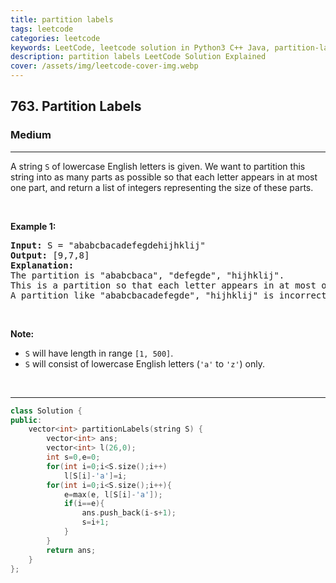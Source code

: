 ```yaml
---
title: partition labels
tags: leetcode
categories: leetcode
keywords: LeetCode, leetcode solution in Python3 C++ Java, partition-labels solution
description: partition labels LeetCode Solution Explained
cover: /assets/img/leetcode-cover-img.webp
---
```





<h2>763. Partition Labels</h2><h3>Medium</h3><hr><div><p>A string <code>S</code> of lowercase English letters is given. We want to partition this string into as many parts as possible so that each letter appears in at most one part, and return a list of integers representing the size of these parts.</p>

<p>&nbsp;</p>

<p><b>Example 1:</b></p>

<pre><b>Input:</b> S = "ababcbacadefegdehijhklij"
<b>Output:</b> [9,7,8]
<b>Explanation:</b>
The partition is "ababcbaca", "defegde", "hijhklij".
This is a partition so that each letter appears in at most one part.
A partition like "ababcbacadefegde", "hijhklij" is incorrect, because it splits S into less parts.
</pre>

<p>&nbsp;</p>

<p><b>Note:</b></p>

<ul>
	<li><code>S</code> will have length in range <code>[1, 500]</code>.</li>
	<li><code>S</code> will consist of lowercase English&nbsp;letters (<code>'a'</code> to <code>'z'</code>) only.</li>
</ul>

<p>&nbsp;</p>
</div>

---




```cpp
class Solution {
public:
    vector<int> partitionLabels(string S) {
        vector<int> ans;
        vector<int> l(26,0);
        int s=0,e=0;
        for(int i=0;i<S.size();i++)
            l[S[i]-'a']=i;
        for(int i=0;i<S.size();i++){
            e=max(e, l[S[i]-'a']);
            if(i==e){
                ans.push_back(i-s+1);
                s=i+1;
            }
        }
        return ans;
    }
};
```
